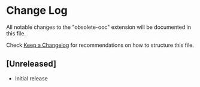 # Change Log

All notable changes to the "obsolete-ooc" extension will be documented in this file.

Check [Keep a Changelog](http://keepachangelog.com/) for recommendations on how to structure this file.

## [Unreleased]

- Initial release